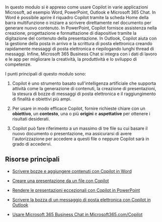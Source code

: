In questo modulo si è appreso come usare Copilot in varie applicazioni Microsoft, ad esempio Word, PowerPoint, Outlook e Microsoft 365 Chat. In Word è possibile aprire il riquadro Copilot tramite la scheda Home della barra multifunzione o iniziare a scrivere direttamente nel documento per generare nuovo contenuto. In PowerPoint, Copilot fornisce assistenza nella creazione, progettazione e formattazione di diapositive tramite la digitazione del contenuto della presentazione. In Outlook, Copilot aiuta con la gestione della posta in arrivo e la scrittura di posta elettronica creando rapidamente messaggi di posta elettronica e riepilogando lunghi thread di messaggi. Infine, Microsoft 365 Business Chat si integra con i dati di lavoro e le app per migliorare la creatività, la produttività e lo sviluppo di competenze.

I punti principali di questo modulo sono:

1. Copilot è uno strumento basato sull'intelligenza artificiale che supporta attività come la generazione di contenuti, la creazione di presentazioni, la stesura di bozze di messaggi di posta elettronica e il raggiungimento di finalità e obiettivi più ampi.

1. Per usare in modo efficace Copilot, fornire richieste chiare con un **obiettivo**, un **contesto**, una o più **origini** e **aspettative** per ottenere i risultati desiderati.

1. Copilot può fare riferimento a un massimo di tre file su cui basare il nuovo documento o presentazione, ma assicurarsi di avere l'autorizzazione per accedere a questi file o neppure Copilot sarà in grado di accedervi.

## Risorse principali

- [Scrivere bozze e aggiungere contenuti con Copilot in Word](https://support.microsoft.com/office/draft-and-add-content-with-copilot-in-word-069c91f0-9e42-4c9a-bbce-fddf5d581541)

- [Creare una presentazione da un file con Copilot](https://support.microsoft.com/office/create-a-new-presentation-3222ee03-f5a4-4d27-8642-9c387ab4854d)

- [Rendere le presentazioni eccezionali con Copilot in PowerPoint](https://support.microsoft.com/office/use-your-organization-s-branding-with-copilot-in-powerpoint-c8bc6df5-37ed-4398-8b90-f78a8fdcf9bb)

- [Scrivere la bozza di un messaggio di posta elettronica con Copilot in Outlook](https://support.microsoft.com/office/draft-an-email-message-with-copilot-in-outlook-3eb1d053-89b8-491c-8a6e-746015238d9b)

- [Usare Microsoft 365 Business Chat in Microsoft365.com/Copilot](https://support.microsoft.com/topic/use-microsoft-365-chat-at-microsoft365-com-or-in-the-microsoft-365-office-app-4a2538f9-962f-4c7c-a368-f6006bc13d6f)